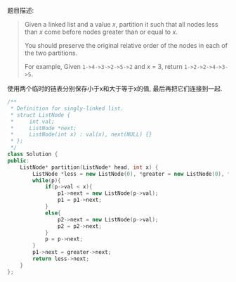 题目描述:

> Given a linked list and a value *x*, partition it such that all nodes less than *x* come before nodes greater than or equal to *x*.
>
> You should preserve the original relative order of the nodes in each of the two partitions.
>
> For example,
> Given `1->4->3->2->5->2` and *x* = 3,
> return `1->2->2->4->3->5`.

使用两个临时的链表分别保存小于x和大于等于x的值, 最后再把它们连接到一起.

```c++
/**
 * Definition for singly-linked list.
 * struct ListNode {
 *     int val;
 *     ListNode *next;
 *     ListNode(int x) : val(x), next(NULL) {}
 * };
 */
class Solution {
public:
    ListNode* partition(ListNode* head, int x) {
        ListNode *less = new ListNode(0), *greater = new ListNode(0), *p1 = less, *p2 = greater, *p = head;
        while(p){
            if(p->val < x){
                p1->next = new ListNode(p->val);
                p1 = p1->next;
            }
            else{
                p2->next = new ListNode(p->val);
                p2 = p2->next;
            }
            p = p->next;
        }
        p1->next = greater->next;
        return less->next;
    }
};
```

